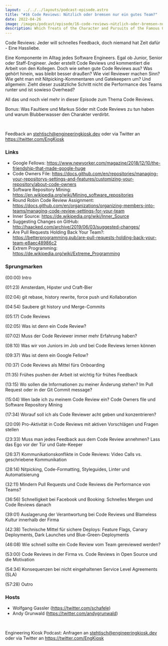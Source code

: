```yaml
---
layout: ../../../layouts/podcast-episode.astro
title: "#16 Code Reviews: Nützlich oder bremsen nur ein gutes Team?"
date: 2022-04-26
image: /images/podcast/episode/16-code-reviews-nützlich-oder-bremsen-nur-ein-gutes-team.jpg
description: Which Treats of the Character and Pursuits of the Famous Gentleman Don Quixote of La Mancha
---
```


<p><span>Code Reviews: Jeder will schnelles Feedback, doch niemand hat Zeit dafür - Eine Hassliebe.</span></p><p><span>Eine Komponente im Alltag jedes Software Engineers. Egal ob Junior, Senior oder Staff-Engineer. Jeder erstellt Code Reviews und kommentiert die Arbeit von den Kollegen. Doch wie sehen gute Code Reviews aus? Was gehört hinein, was bleibt besser draußen? Wie viel Reviewer machen Sinn? Wie geht man mit Nitpicking-Kommentaren und Gatekeepern um? Und allgemein: Zieht dieser zusätzliche Schritt nicht die Performance des Teams runter und ist sowieso Overhead?</span></p><p><span>All das und noch viel mehr in dieser Episode zum Thema Code Reviews.</span></p><p><span>Bonus: Was Faultiere und Markus Söder mit Code Reviews zu tun haben und warum Blubberwasser den Charakter verdirbt.</span></p><p><br></p><p><span>Feedback an </span><a href="mailto:stehtisch@engineeringkiosk.dev" rel="nofollow">stehtisch@engineeringkiosk.dev</a><span> oder via Twitter an </span><a href="https://twitter.com/EngKiosk" rel="nofollow">https://twitter.com/EngKiosk</a></p><h3><span>Links</span></h3><ul><li><span>Google Fellows: </span><a href="https://www.newyorker.com/magazine/2018/12/10/the-friendship-that-made-google-huge" rel="nofollow">https://www.newyorker.com/magazine/2018/12/10/the-friendship-that-made-google-huge</a></li><li><span>Code Owners File: </span><a href="https://docs.github.com/en/repositories/managing-your-repositorys-settings-and-features/customizing-your-repository/about-code-owners" rel="nofollow">https://docs.github.com/en/repositories/managing-your-repositorys-settings-and-features/customizing-your-repository/about-code-owners</a></li><li><span>Software Repository Mining: </span><a href="https://en.wikipedia.org/wiki/Mining_software_repositories" rel="nofollow">https://en.wikipedia.org/wiki/Mining_software_repositories</a></li><li><span>Round Robin Code Review Assignment: </span><a href="https://docs.github.com/en/organizations/organizing-members-into-teams/managing-code-review-settings-for-your-team" rel="nofollow">https://docs.github.com/en/organizations/organizing-members-into-teams/managing-code-review-settings-for-your-team</a></li><li><span>Inner Source: </span><a href="https://de.wikipedia.org/wiki/Inner_Source" rel="nofollow">https://de.wikipedia.org/wiki/Inner_Source</a></li><li><span>Suggesting Changes on GitHub: </span><a href="http://haacked.com/archive/2019/06/03/suggested-changes/" rel="nofollow">http://haacked.com/archive/2019/06/03/suggested-changes/</a></li><li><span>Are Pull Requests Holding Back Your Team?: </span><a href="https://betterprogramming.pub/are-pull-requests-holding-back-your-team-e8aec48986c2" rel="nofollow">https://betterprogramming.pub/are-pull-requests-holding-back-your-team-e8aec48986c2</a></li><li><span>Extrem Programming: </span><a href="https://de.wikipedia.org/wiki/Extreme_Programming" rel="nofollow">https://de.wikipedia.org/wiki/Extreme_Programming</a></li></ul><h3><span>Sprungmarken</span></h3><p><span>(00:00) Intro</span></p><p><span>(01:23) Amsterdam, Hipster und Craft-Bier</span></p><p><span>(02:04) git rebase, history rewrite, force push und Kollaboration</span></p><p><span>(04:54) Saubere git history und Merge-Commits</span></p><p><span>(05:17) Code Reviews</span></p><p><span>(02:05) Was ist denn ein Code Review?</span></p><p><span>(07:02) Muss der Code Reviewer immer mehr Erfahrung haben?</span></p><p><span>(08:10) Was wir von Juniors im Job und bei Code Reviews lernen können</span></p><p><span>(09:37) Was ist denn ein Google Fellow?</span></p><p><span>(10:37) Code Reviews als Mittel fürs Onboarding</span></p><p><span>(11:35) Frühes pushen der Arbeit ist wichtig für frühes Feedback</span></p><p><span>(13:15) Wo sollen die Informationen zu meiner Änderung stehen? Im Pull Request oder in der Git Commit message?</span></p><p><span>(15:04) Wen lade ich zu meinem Code Review ein? Code Owners file und Software Repository Mining</span></p><p><span>(17:34) Worauf soll ich als Code Reviewer acht geben und konzentrieren?</span></p><p><span>(20:09) Pro-Aktivität in Code Reviews mit aktiven Vorschlägen und Fragen stellen</span></p><p><span>(23:33) Muss man jedes Feedback aus dem Code Review annehmen? Lass das Ego vor der Tür und Gate-Keeper</span></p><p><span>(26:37) Kommunikationskonflikte in Code Reviews: Video Calls vs. geschriebene Kommunikation</span></p><p><span>(28:14) Nitpicking, Code-Formatting, Styleguides, Linter und Automatisierung</span></p><p><span>(32:11) Mindern Pull Requests und Code Reviews die Performance von Teams?</span></p><p><span>(36:56) Schnelligkeit bei Facebook und Booking: Schnelles Mergen und Code Reviews danach</span></p><p><span>(39:01) Auslagerung der Verantwortung bei Code Reviews und Blameless Kultur innerhalb der Firma</span></p><p><span>(42:38) Technische Mittel für sichere Deploys: Feature Flags, Canary Deployments, Dark Launches und Blue-Green-Deployments</span></p><p><span>(46:08) Wie schnell sollte ein Code Review vom Team gereviewed werden?</span></p><p><span>(53:00) Code Reviews in der Firma vs. Code Reviews in Open Source und die Motivation</span></p><p><span>(54:34) Konsequenzen bei nicht eingehaltenen Service Level Agreements (SLA)</span></p><p><span>(57:28) Outro</span></p><h3><span>Hosts</span></h3><ul><li><span>Wolfgang Gassler (</span><a href="https://twitter.com/schafele" rel="nofollow">https://twitter.com/schafele</a><span>)</span></li><li><span>Andy Grunwald (</span><a href="https://twitter.com/andygrunwald" rel="nofollow">https://twitter.com/andygrunwald</a><span>)</span></li></ul><p><br></p><p><span>Engineering Kiosk Podcast: Anfragen an </span><a href="http://stehtisch@engineeringkiosk.dev" rel="nofollow">stehtisch@engineeringkiosk.dev</a><span> oder via Twitter an </span><a href="https://twitter.com/EngKiosk" rel="nofollow">https://twitter.com/EngKiosk</a></p>